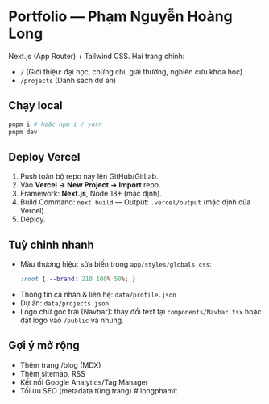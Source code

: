 # Portfolio — Phạm Nguyễn Hoàng Long

Next.js (App Router) + Tailwind CSS. Hai trang chính:
- `/` (Giới thiệu: đại học, chứng chỉ, giải thưởng, nghiên cứu khoa học)
- `/projects` (Danh sách dự án)

## Chạy local

```bash
pnpm i # hoặc npm i / yarn
pnpm dev
```

## Deploy Vercel

1. Push toàn bộ repo này lên GitHub/GitLab.
2. Vào **Vercel → New Project → Import** repo.
3. Framework: **Next.js**, Node 18+ (mặc định).
4. Build Command: `next build` — Output: `.vercel/output` (mặc định của Vercel).
5. Deploy.

## Tuỳ chỉnh nhanh

- Màu thương hiệu: sửa biến trong `app/styles/globals.css`:
  ```css
  :root { --brand: 210 100% 50%; }
  ```
- Thông tin cá nhân & liên hệ: `data/profile.json`
- Dự án: `data/projects.json`
- Logo chữ góc trái (Navbar): thay đổi text tại `components/Navbar.tsx` hoặc đặt logo vào `/public` và nhúng.

## Gợi ý mở rộng
- Thêm trang /blog (MDX)
- Thêm sitemap, RSS
- Kết nối Google Analytics/Tag Manager
- Tối ưu SEO (metadata từng trang)
#   l o n g p h a m i t  
 